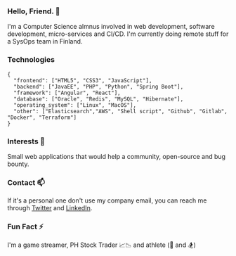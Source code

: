 ### Hello, Friend. 👋 
I'm a Computer Science almnus involved in web development, software development, micro-services and CI/CD. I'm currently doing remote stuff for a SysOps team in Finland.

### Technologies
```
{
  "frontend": ["HTML5", "CSS3", "JavaScript"],
  "backend": ["JavaEE", "PHP", "Python", "Spring Boot"],
  "framework": ["Angular", "React"],
  "database": ["Oracle", "Redis", "MySQL", "Hibernate"],
  "operating_system": ["Linux", "MacOS"],
  "other": ["Elasticsearch","AWS", "Shell script", "Github", "Gitlab", "Docker", "Terraform"]
}
```

### Interests 🤝
Small web applications that would help a community, open-source and bug bounty.

### Contact 📫 
If it's a personal one don't use my company email, you can reach me through [Twitter](https://twitter.com/hmenorjr) and [LinkedIn](https://www.linkedin.com/in/hmenorjr).

### Fun Fact ⚡ 
I'm a game streamer, PH Stock Trader 📈📉 and athlete (🏀  and 🏂)

<!---
hermen-paf/hermen-paf is a ✨ special ✨ repository because its `README.md` (this file) appears on your GitHub profile.
You can click the Preview link to take a look at your changes.
--->
